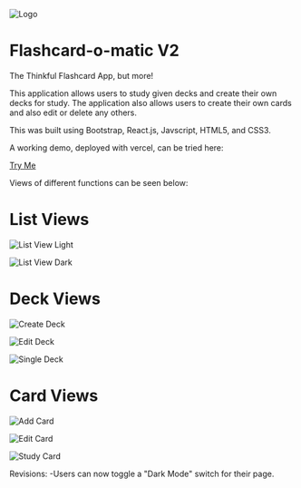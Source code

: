 ![Logo](https://i.imgur.com/LZQk8KP.png)

# Flashcard-o-matic V2
The Thinkful Flashcard App, but more!

This application allows users to study given decks and create their own decks for study. The application also allows users to create their own cards and also edit or delete any others.

This was built using Bootstrap, React.js, Javscript, HTML5, and CSS3.

A working demo, deployed with vercel, can be tried here:

<a href="https://flashcard-o-matic-jet.vercel.app/">Try Me</a>

Views of different functions can be seen below:

# List Views

![List View Light](https://i.imgur.com/jiL28v1.png)

![List View Dark](https://i.imgur.com/sUp3eQL.png)

# Deck Views

![Create Deck](https://i.imgur.com/K9Z2ccs.png)

![Edit Deck](https://i.imgur.com/V945UcT.png)

![Single Deck](https://i.imgur.com/dUD1keE.png)

# Card Views

![Add Card](https://i.imgur.com/PD2rHsG.png)

![Edit Card](https://i.imgur.com/HypSj8S.png)

![Study Card](https://i.imgur.com/QnEg5W2.png)

Revisions:
-Users can now toggle a "Dark Mode" switch for their page.
